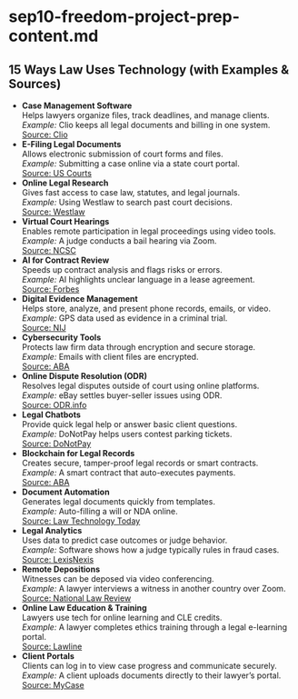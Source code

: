 # sep10-freedom-project-prep-content.md
<!DOCTYPE html>
<html lang="en">
<head>
  <meta charset="UTF-8">
  <title>How Law Uses Technology</title>
</head>
<body>
  <h2>15 Ways Law Uses Technology (with Examples & Sources)</h2>
  <ul>
    <li>
      <strong>Case Management Software</strong><br>
      Helps lawyers organize files, track deadlines, and manage clients.<br>
      <em>Example:</em> Clio keeps all legal documents and billing in one system.<br>
      <a href="https://www.clio.com" target="_blank">Source: Clio</a>
    </li>
    <li>
      <strong>E-Filing Legal Documents</strong><br>
      Allows electronic submission of court forms and files.<br>
      <em>Example:</em> Submitting a case online via a state court portal.<br>
      <a href="https://www.uscourts.gov/services-forms/efiling" target="_blank">Source: US Courts</a>
    </li>
    <li>
      <strong>Online Legal Research</strong><br>
      Gives fast access to case law, statutes, and legal journals.<br>
      <em>Example:</em> Using Westlaw to search past court decisions.<br>
      <a href="https://legal.thomsonreuters.com/en/westlaw" target="_blank">Source: Westlaw</a>
    </li>
    <li>
      <strong>Virtual Court Hearings</strong><br>
      Enables remote participation in legal proceedings using video tools.<br>
      <em>Example:</em> A judge conducts a bail hearing via Zoom.<br>
      <a href="https://www.ncsc.org/newsroom/public-health-emergency" target="_blank">Source: NCSC</a>
    </li>
    <li>
      <strong>AI for Contract Review</strong><br>
      Speeds up contract analysis and flags risks or errors.<br>
      <em>Example:</em> AI highlights unclear language in a lease agreement.<br>
      <a href="https://www.forbes.com/sites/forbestechcouncil/2022/04/13/ai-in-the-legal-industry/" target="_blank">Source: Forbes</a>
    </li>
    <li>
      <strong>Digital Evidence Management</strong><br>
      Helps store, analyze, and present phone records, emails, or video.<br>
      <em>Example:</em> GPS data used as evidence in a criminal trial.<br>
      <a href="https://nij.ojp.gov/topics/articles/digital-evidence-and-forensics" target="_blank">Source: NIJ</a>
    </li>
    <li>
      <strong>Cybersecurity Tools</strong><br>
      Protects law firm data through encryption and secure storage.<br>
      <em>Example:</em> Emails with client files are encrypted.<br>
      <a href="https://www.americanbar.org/groups/law_practice/publications/techreport/2021/cybersecurity/" target="_blank">Source: ABA</a>
    </li>
    <li>
      <strong>Online Dispute Resolution (ODR)</strong><br>
      Resolves legal disputes outside of court using online platforms.<br>
      <em>Example:</em> eBay settles buyer-seller issues using ODR.<br>
      <a href="https://odr.info/" target="_blank">Source: ODR.info</a>
    </li>
    <li>
      <strong>Legal Chatbots</strong><br>
      Provide quick legal help or answer basic client questions.<br>
      <em>Example:</em> DoNotPay helps users contest parking tickets.<br>
      <a href="https://donotpay.com" target="_blank">Source: DoNotPay</a>
    </li>
    <li>
      <strong>Blockchain for Legal Records</strong><br>
      Creates secure, tamper-proof legal records or smart contracts.<br>
      <em>Example:</em> A smart contract that auto-executes payments.<br>
      <a href="https://www.americanbar.org/groups/business_law/publications/blt/2020/09/blockchain-contracts/" target="_blank">Source: ABA</a>
    </li>
    <li>
      <strong>Document Automation</strong><br>
      Generates legal documents quickly from templates.<br>
      <em>Example:</em> Auto-filling a will or NDA online.<br>
      <a href="https://www.lawtechnologytoday.org/2020/03/document-automation/" target="_blank">Source: Law Technology Today</a>
    </li>
    <li>
      <strong>Legal Analytics</strong><br>
      Uses data to predict case outcomes or judge behavior.<br>
      <em>Example:</em> Software shows how a judge typically rules in fraud cases.<br>
      <a href="https://www.lexisnexis.com/en-us/products/legal-analytics.page" target="_blank">Source: LexisNexis</a>
    </li>
    <li>
      <strong>Remote Depositions</strong><br>
      Witnesses can be deposed via video conferencing.<br>
      <em>Example:</em> A lawyer interviews a witness in another country over Zoom.<br>
      <a href="https://www.natlawreview.com/article/remote-depositions-are-here-stay-what-you-need-to-know" target="_blank">Source: National Law Review</a>
    </li>
    <li>
      <strong>Online Law Education & Training</strong><br>
      Lawyers use tech for online learning and CLE credits.<br>
      <em>Example:</em> A lawyer completes ethics training through a legal e-learning portal.<br>
      <a href="https://www.lawline.com" target="_blank">Source: Lawline</a>
    </li>
    <li>
      <strong>Client Portals</strong><br>
      Clients can log in to view case progress and communicate securely.<br>
      <em>Example:</em> A client uploads documents directly to their lawyer’s portal.<br>
      <a href="https://www.mycase.com/features/client-portal/" target="_blank">Source: MyCase</a>
    </li>
  </ul>
</body>
</html>


